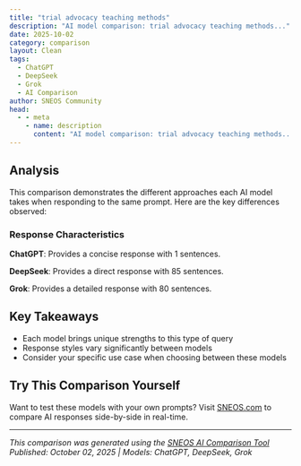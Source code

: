 ```yaml
---
title: "trial advocacy teaching methods"
description: "AI model comparison: trial advocacy teaching methods..."
date: 2025-10-02
category: comparison
layout: Clean
tags:
  - ChatGPT
  - DeepSeek
  - Grok
  - AI Comparison
author: SNEOS Community
head:
  - - meta
    - name: description
      content: "AI model comparison: trial advocacy teaching methods..."
---
```


<ChatComparison
  title="trial advocacy teaching methods"
  prompt="trial advocacy teaching methods"
  :responses='{
    "ChatGPT": "Teaching trial advocacy involves a variety of methods to equip law students and practitioners with the skills necessary for effective trial practice. Here are some of the most effective teaching methods used in trial advocacy courses:\n\n1. **Simulation Exercises**: Students participate in mock trials, where they assume the roles of attorneys, witnesses, or jurors. This hands-on approach allows them to practice presenting cases, making objections, and conducting direct and cross-examinations in a realistic setting.\n\n2. **Video Analysis**: Students watch recordings of trial advocates in action (both real cases and recorded simulations) to analyze techniques, styles, and the effectiveness of various advocacy strategies. They can also record their performances for self-reflection and peer feedback.\n\n3. **Role-Playing**: Instructors create scenarios where students take on specific roles (e.g., defense attorney, prosecutor, witness) to explore different perspectives in trial situations. This helps them understand strategies from multiple viewpoints.\n\n4. **Critiques and Feedback**: After performances, instructors and peers provide constructive feedback. This critique process helps students refine their skills and understand areas for improvement.\n\n5. **Skills Workshops**: Focused workshops on specific skills like opening statements, closing arguments, and witness handling allow students to deepen their expertise in particular areas of trial advocacy.\n\n6. **Guest Speakers and Practitioners**: Inviting experienced litigators to share insights and experiences provides students with real-world perspectives on trial advocacy, including strategies, pitfalls, and practical tips.\n\n7. **Moot Court Competitions**: Encouraging students to participate in moot court competitions provides an opportunity for them to experience the adversarial process in a competitive setting, receive feedback from judges, and further develop their advocacy skills.\n\n8. **Case Studies**: Analyzing real cases helps students learn the intricacies of trial strategy, jury selection, and case theory. Discussing successful and unsuccessful cases can highlight important principles of trial advocacy.\n\n9. **Theoretical Frameworks**: Teaching the underlying theories of persuasion, evidence, and jury behavior helps students understand the legal principles that inform effective trial advocacy.\n\n10. **Team-Based Learning**: Group assignments where students collaborate on case preparation and strategy development encourage teamwork and expose them to different advocacy styles and ideas.\n\n11. **Assessment and Reflection**: Regular assessments, such as performance evaluations or reflective writing assignments, help students critically assess their progress and areas of growth in their advocacy skills.\n\n12. **Cross-Disciplinary Approaches**: Incorporating techniques from psychology, communication studies, and performance arts can enhance students&#39; understanding of effective communication and persuasion strategies in the courtroom.\n\nBy utilizing a combination of these methods, instructors can create a comprehensive and engaging learning environment that prepares students for the challenges of trial advocacy.",
    "DeepSeek": "Of course. This is a fantastic topic. Modern trial advocacy teaching has evolved far beyond simple lecture-based instruction. It now embraces a multi-faceted, experiential, and student-centered approach.\n\nHere is a comprehensive breakdown of the primary methods used in teaching trial advocacy, from foundational to advanced.\n\n### I. Foundational Methods: The Core Building Blocks\n\nThese are the essential, time-tested methods used in almost every advocacy program.\n\n**1. The \u0022Learn-by-Doing\u0022 Method (Learning by Performing)**\nThis is the cornerstone of advocacy training. The principle is simple: you learn to try cases by *practicing* how to try cases.\n*   **How it Works:** Students perform discrete trial skills (opening statements, direct examination, cross-examination, closing arguments) and full trials in a simulated environment.\n*   **Tools:** Case files (or \u0022case problems\u0022) containing pleadings, witness statements, exhibits, and legal authority.\n*   **Benefit:** Builds muscle memory, confidence, and practical understanding that cannot be gained from a book.\n\n**2. The \u0022Building Block\u0022 or \u0022Component Skills\u0022 Approach**\nInstead of starting with a full trial, students master individual skills in isolation before combining them.\n*   **Typical Progression:**\n    1.  **Case Theory and Theme Development**\n    2.  **Jury Selection (Voir Dire)**\n    3.  **Opening Statements**\n    4.  **Direct Examination**\n    5.  **Cross-Examination**\n    6.  **Exhibit Introduction**\n    7.  **Closing Arguments**\n*   **Benefit:** Reduces cognitive overload, allowing students to focus on perfecting one skill at a time.\n\n**3. The \u0022Lecture-Demonstration-Performance-Critique\u0022 Model (The NITA Model)**\nThis is the gold standard, famously used by the National Institute for Trial Advocacy (NITA) and emulated worldwide.\n*   **Lecture:** A short, focused lecture on the principles of a specific skill (e.g., the structure of a direct examination).\n*   **Demonstration:** The instructor (or a skilled actor) performs the skill *correctly*, showing students what excellence looks like. Sometimes, a \u0022what not to do\u0022 demonstration is also effective.\n*   **Performance:** Students immediately perform the same skill, using the case file.\n*   **Critique:** The instructor and sometimes peers provide immediate, specific, and constructive feedback.\n*   **Benefit:** Provides a clear model, immediate application, and tailored feedback for rapid improvement.\n\n### II. Advanced \u0026 Specialized Methods\n\nOnce the basics are mastered, these methods deepen the learning.\n\n**4. Learning by Teaching (The \u0022Student-as-Teacher\u0022 Method)**\n*   **How it Works:** Advanced students are tasked with teaching a component skill to less experienced students. To teach it effectively, they must deconstruct and deeply understand the skill themselves.\n*   **Benefit:** Reinforces the advanced student\u0027s knowledge and provides a different perspective on the skill.\n\n**5. The \u0022Whole-Trial\u0022 Method**\n*   **How it Works:** Students prepare and try a complete case from start to finish, often over multiple weeks. This includes pre-trial motions, voir dire, opening, witness examinations, and closing.\n*   **Benefit:** Teaches case integration, pacing, endurance, and the ability to adapt strategy on the fly.\n\n**6. Simulation with Professional Actors**\n*   **How it Works:** Instead of using other law students as witnesses, professional actors are hired. They are often trained to be challenging witnesses (e.g., hostile, forgetful, emotional).\n*   **Benefit:** Creates a much more realistic and unpredictable environment, forcing students to think on their feet and deal with authentic human reactions.\n\n**7. \u0022Rethinking\u0022 or \u0022Deconstruction\u0022 Exercises**\n*   **How it Works:** Students perform a task (like a direct exam), and then the instructor leads a session where they must completely redesign it based on a different theory or theme.\n*   **Benefit:** Breaks students of rigid, formulaic thinking and fosters creativity and strategic flexibility.\n\n### III. Modern Enhancements \u0026 Technology Integration\n\n**8. Video Recording and Self-Critique**\n*   **How it Works:** All student performances are recorded. Students are required to watch their own performances and complete a self-critique form before receiving instructor feedback.\n*   **Benefit:** Develops self-awareness and the ability to self-correct, which is crucial for lifelong professional development.\n\n**9. Remote and Hybrid Advocacy Training**\n*   **How it Works:** Using platforms like Zoom or dedicated litigation software to conduct examinations, arguments, and full trials.\n*   **Benefit:** Prepares students for the modern reality of remote hearings and depositions. It also forces a focus on vocal delivery and managing exhibits electronically.\n\n**10. Use of Trial Technology and Visualization**\n*   **How it Works:** Students learn to use software like TrialDirector or Sanction to display exhibits, create timelines, and highlight key testimony in real-time during their presentations.\n*   **Benefit:** Integrates a critical modern lawyering skill into the advocacy curriculum.\n\n### IV. The Role of Feedback and Critique\n\nThe method of feedback is as important as the teaching method itself.\n\n*   **The \u0022Praise-Correct-Praise\u0022 Sandwich:** Start with a positive, identify a specific area for improvement with a concrete suggestion, and end with encouragement.\n*   **The \u0022Why\u0022 Method:** Instead of just saying \u0022that was good,\u0022 the instructor asks, \u0022*Why* did that question work?\u0022 or \u0022*Why* did that moment connect with the jury?\u0022 This forces analytical thinking.\n*   **Limited Focus Critique:** Instead of overwhelming a student with 10 points of feedback, the instructor focuses on the 1 or 2 most important things to fix for the next performance.\n*   **Peer Review:** Teaching students to give constructive feedback to their peers develops their critical eye and helps them recognize effective and ineffective techniques in others.\n\n### Best Practices for an Effective Advocacy Program\n\nA successful program typically blends several of these methods:\n\n1.  **Sequenced Learning:** Start with the \u0022Building Block\u0022 approach and progress to \u0022Whole-Trial\u0022 simulations.\n2.  **Low Student-to-Teacher Ratio:** Essential for effective performance and critique. Ideal ratios are 6:1 or 8:1.\n3.  **Psychological Safety:** Create an environment where students feel safe to take risks, make mistakes, and be vulnerable without fear of humiliation.\n4.  **Focus on Fundamentals First:** Before allowing stylistic flair, ensure students have mastered the foundational rules of evidence and basic structure.\n5.  **Integration with Evidence:** Advocacy is useless without a solid grasp of evidence. The best programs constantly integrate evidentiary rulings and objections into the exercises.\n\nIn summary, modern trial advocacy teaching is a dynamic blend of theory, demonstration, repetitive practice, and reflective critique, all designed to transform legal knowledge into persuasive courtroom skill.",
    "Grok": "Trial advocacy teaching methods are designed to train law students, young attorneys, and legal professionals in the skills necessary to effectively represent clients in a courtroom setting. These methods focus on developing practical skills such as case preparation, oral advocacy, witness examination, and courtroom etiquette, while also emphasizing critical thinking, strategy, and ethical considerations. Below are some common and effective teaching methods used in trial advocacy programs:\n\n---\n\n### 1. **Mock Trials and Simulations**\n   - **Description**: Students participate in simulated courtroom scenarios where they act as attorneys, witnesses, or even judges. These mock trials replicate real-world trial processes, including opening statements, direct and cross-examinations, objections, and closing arguments.\n   - **Purpose**: To provide hands-on experience in a controlled environment, allowing students to practice trial skills and receive immediate feedback.\n   - **Implementation**: Instructors create fact patterns or case files for students to analyze, prepare, and argue. Video recordings of performances can be reviewed to critique techniques and strategies.\n   - **Benefits**: Builds confidence, improves public speaking, and helps students think on their feet under pressure.\n\n---\n\n### 2. **Role-Playing Exercises**\n   - **Description**: Students take on specific roles (e.g., prosecuting attorney, defense counsel, witness) in short, targeted exercises focused on particular trial skills such as cross-examination or delivering an opening statement.\n   - **Purpose**: To isolate and refine specific advocacy skills without the complexity of a full trial.\n   - **Implementation**: Instructors may provide scripts or guidelines for the exercise, followed by peer or faculty feedback.\n   - **Benefits**: Allows for focused learning and immediate application of feedback in a low-stakes environment.\n\n---\n\n### 3. **Case Analysis and Strategy Development**\n   - **Description**: Students are given case files or hypothetical legal disputes and tasked with developing a theory of the case, identifying key legal issues, and crafting persuasive arguments.\n   - **Purpose**: To teach students how to think strategically and build a coherent narrative for trial.\n   - **Implementation**: Instructors guide students through the process of analyzing evidence, researching relevant law, and anticipating opposing arguments.\n   - **Benefits**: Develops critical thinking and prepares students to adapt strategies based on case dynamics.\n\n---\n\n### 4. **Lecture and Discussion**\n   - **Description**: Traditional classroom instruction where instructors cover foundational concepts such as trial procedure, rules of evidence, ethical considerations, and persuasive storytelling.\n   - **Purpose**: To provide a theoretical framework for trial advocacy before students engage in practical exercises.\n   - **Implementation**: Lectures may include case studies, analysis of famous trials, or guest speakers (e.g., experienced trial attorneys or judges).\n   - **Benefits**: Builds a solid knowledge base and introduces students to best practices and legal standards.\n\n---\n\n### 5. **Feedback and Critique**\n   - **Description**: After simulations or role-playing exercises, instructors, peers, or guest practitioners provide constructive feedback on performance, focusing on strengths and areas for improvement.\n   - **Purpose**: To help students refine their skills and address weaknesses in real time.\n   - **Implementation**: Feedback may focus on delivery (e.g., tone, body language), legal reasoning, or adherence to courtroom rules. Video playback is often used to allow students to self-assess.\n   - **Benefits**: Encourages self-reflection and continuous improvement.\n\n---\n\n### 6. **Mentorship and Observation**\n   - **Description**: Students shadow experienced trial attorneys in real courtrooms or watch recordings of actual trials to observe effective techniques and professional conduct.\n   - **Purpose**: To expose students to real-world advocacy and learn from seasoned professionals.\n   - **Implementation**: Programs may partner with local courts or law firms to arrange observation opportunities or internships.\n   - **Benefits**: Provides insight into practical challenges and the nuances of trial work that cannot be replicated in a classroom.\n\n---\n\n### 7. **Competitions and Moot Court**\n   - **Description**: Students participate in trial advocacy competitions or moot court programs where they compete against peers from other institutions in simulated trials or appellate arguments.\n   - **Purpose**: To simulate high-pressure environments and encourage excellence in advocacy skills.\n   - **Implementation**: Competitions often involve written briefs, oral arguments, and judging by experienced attorneys or judges.\n   - **Benefits**: Enhances teamwork, public speaking, and the ability to perform under scrutiny.\n\n---\n\n### 8. **Use of Technology and Multimedia**\n   - **Description**: Incorporating tools like video recordings, virtual reality simulations, or trial presentation software (e.g., PowerPoint, TrialDirector) to teach courtroom technology and presentation skills.\n   - **Purpose**: To prepare students for modern trial practice where technology plays a key role in presenting evidence and arguments.\n   - **Implementation**: Students may practice creating digital exhibits or review recordings of their performances to analyze body language and speech patterns.\n   - **Benefits**: Familiarizes students with tools that enhance persuasiveness and efficiency in the courtroom.\n\n---\n\n### 9. **Workshops and Skills Clinics**\n   - **Description**: Intensive, short-term sessions focused on specific trial skills such as witness preparation, jury selection, or handling hostile witnesses.\n   - **Purpose**: To provide in-depth training on specialized aspects of trial advocacy.\n   - **Implementation**: Workshops often feature guest instructors (e.g., trial consultants, psychologists) who offer unique perspectives on trial dynamics.\n   - **Benefits**: Allows for targeted skill development and networking with professionals.\n\n---\n\n### 10. **Interdisciplinary Learning**\n   - **Description**: Incorporating non-legal perspectives, such as psychology (e.g., understanding juror behavior) or communication studies (e.g., persuasive rhetoric), into trial advocacy training.\n   - **Purpose**: To provide a holistic understanding of what influences trial outcomes beyond legal arguments.\n   - **Implementation**: Courses may include lessons on storytelling, non-verbal communication, or cultural biases.\n   - **Benefits**: Equips students to connect with juries and judges on a human level.\n\n---\n\n### Key Principles for Effective Trial Advocacy Teaching\n- **Experiential Learning**: Emphasize \u0022learning by doing\u0022 through simulations and real-world exposure.\n- **Feedback-Oriented**: Provide detailed, constructive critiques to help students grow.\n- **Ethical Focus**: Integrate discussions of professionalism, ethics, and client representation.\n- **Adaptability**: Teach students to think on their feet and adjust to unexpected developments in trial.\n- **Collaboration**: Encourage teamwork and peer learning to simulate real legal practice environments.\n\n---\n\n### Challenges in Trial Advocacy Teaching\n- **Resource Intensity**: Mock trials and simulations require significant time, faculty, and materials.\n- **Diverse Skill Levels**: Students often come with varying levels of confidence and experience, requiring tailored instruction.\n- **Realism vs. Safety**: Balancing realistic scenarios with a supportive learning environment to avoid discouraging students.\n\nBy combining theoretical instruction with practical, experiential learning, trial advocacy teaching methods aim to produce competent, confident, and ethical litigators ready to handle the complexities of the courtroom. Many law schools and professional organizations, such as the National Institute for Trial Advocacy (NITA), offer structured programs to support these teaching methods."
  }'
  published-date="02:59"
/>

## Analysis

This comparison demonstrates the different approaches each AI model takes when responding to the same prompt. Here are the key differences observed:

### Response Characteristics

**ChatGPT**: Provides a concise response with 1 sentences. 

**DeepSeek**: Provides a direct response with 85 sentences. 

**Grok**: Provides a detailed response with 80 sentences. 

## Key Takeaways

- Each model brings unique strengths to this type of query
- Response styles vary significantly between models
- Consider your specific use case when choosing between these models

## Try This Comparison Yourself

Want to test these models with your own prompts? Visit [SNEOS.com](https://sneos.com) to compare AI responses side-by-side in real-time.

---

*This comparison was generated using the [SNEOS AI Comparison Tool](https://sneos.com)*
*Published: October 02, 2025 | Models: ChatGPT, DeepSeek, Grok*
